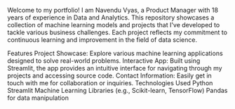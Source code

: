 Welcome to my portfolio! I am Navendu Vyas, a Product Manager with 18 years of experience in Data and Analytics. This repository showcases a collection of machine learning models and projects that I've developed to tackle various business challenges. Each project reflects my commitment to continuous learning and improvement in the field of data science.

Features
Project Showcase: Explore various machine learning applications designed to solve real-world problems.
Interactive App: Built using Streamlit, the app provides an intuitive interface for navigating through my projects and accessing source code.
Contact Information: Easily get in touch with me for collaboration or inquiries.
Technologies Used
Python
Streamlit
Machine Learning Libraries (e.g., Scikit-learn, TensorFlow)
Pandas for data manipulation
